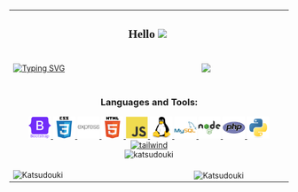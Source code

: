  <center>
 <table>
 <tr><td colspan="2" style="text-align:center;font-color:7F26AE;font-family:Supermercado One;">
  <p align="center"><h2><p align="center" >Hello <img src="https://emoji.gg/assets/emoji/4946-menhera-chan-peace.png" width="25px">&nbsp;  </p></h2>
  
 </tr></td>
 <tr>
 <td  colspan="2" style="justify-content: center;align-items:center;">

 <img src="https://media.tenor.com/NJeAh5aFOjsAAAAi/shigure-ui-dance.gif"  width="150" style="align:center;float:right;">[![Typing SVG](https://readme-typing-svg.demolab.com?font=Supermercado+One&size=42&duration=1000&pause=1000&color=7F26AE&center=true&vCenter=true&random=false&width=435&lines=Welcome+to+my+profile)](https://git.io/typing-svg)

</td>
</tr>
<tr><td colspan="2">
<h3 align="center">Languages and Tools:</h3>
<p align="center"> <a href="https://getbootstrap.com" target="_blank" rel="noreferrer"> <img src="https://raw.githubusercontent.com/devicons/devicon/master/icons/bootstrap/bootstrap-plain-wordmark.svg" alt="bootstrap" width="40" height="40"/> </a> <a href="https://www.w3schools.com/css/" target="_blank" rel="noreferrer"> <img src="https://raw.githubusercontent.com/devicons/devicon/master/icons/css3/css3-original-wordmark.svg" alt="css3" width="40" height="40"/> </a> <a href="https://expressjs.com" target="_blank" rel="noreferrer"> <img src="https://raw.githubusercontent.com/devicons/devicon/master/icons/express/express-original-wordmark.svg" alt="express" width="40" height="40"/> </a> <a href="https://www.w3.org/html/" target="_blank" rel="noreferrer"> <img src="https://raw.githubusercontent.com/devicons/devicon/master/icons/html5/html5-original-wordmark.svg" alt="html5" width="40" height="40"/> </a> <a href="https://developer.mozilla.org/en-US/docs/Web/JavaScript" target="_blank" rel="noreferrer"> <img src="https://raw.githubusercontent.com/devicons/devicon/master/icons/javascript/javascript-original.svg" alt="javascript" width="40" height="40"/> </a> <a href="https://www.linux.org/" target="_blank" rel="noreferrer"> <img src="https://raw.githubusercontent.com/devicons/devicon/master/icons/linux/linux-original.svg" alt="linux" width="40" height="40"/> </a> <a href="https://www.mysql.com/" target="_blank" rel="noreferrer"> <img src="https://raw.githubusercontent.com/devicons/devicon/master/icons/mysql/mysql-original-wordmark.svg" alt="mysql" width="40" height="40"/> </a> <a href="https://nodejs.org" target="_blank" rel="noreferrer"> <img src="https://raw.githubusercontent.com/devicons/devicon/master/icons/nodejs/nodejs-original-wordmark.svg" alt="nodejs" width="40" height="40"/> </a> <a href="https://www.php.net" target="_blank" rel="noreferrer"> <img src="https://raw.githubusercontent.com/devicons/devicon/master/icons/php/php-original.svg" alt="php" width="40" height="40"/> </a> <a href="https://www.python.org" target="_blank" rel="noreferrer"> <img src="https://raw.githubusercontent.com/devicons/devicon/master/icons/python/python-original.svg" alt="python" width="40" height="40"/> </a> <a href="https://tailwindcss.com/" target="_blank" rel="noreferrer"> <img src="https://www.vectorlogo.zone/logos/tailwindcss/tailwindcss-icon.svg" alt="tailwind" width="40" height="40"/> </a> <br> <img src="https://komarev.com/ghpvc/?username=katsudouki&label=Profile%20views&color=C3B1E1&style=flat" alt="katsudouki" /></p>
</td></tr>
<tr>
<td style="text-align:center;width:50%;"><img align="left" src="https://github-readme-stats.vercel.app/api/top-langs?username=katsudouki&show_icons=true&theme=radical&hide_border=true&locale=pt-BR&layout=compact" alt="Katsudouki" /></td><td class="tabletd1" style="text-align:center;width:50%;">

 <img align="center" src="https://github-readme-stats.vercel.app/api?username=katsudouki&show_icons=true&theme=radical&hide_border=true&locale=pt-BR&count_private=true" alt="Katsudouki" />

</td></tr>

</table>
